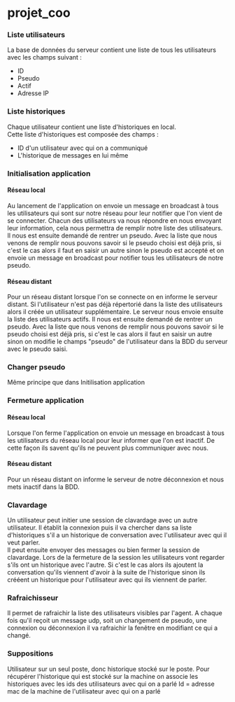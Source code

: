 # projet_coo

### Liste utilisateurs
La base de données du serveur contient une liste de tous les utilisateurs avec les champs suivant :
- ID
- Pseudo
- Actif
- Adresse IP

### Liste historiques
Chaque utilisateur contient une liste d'historiques en local.\
Cette liste d'historiques est composée des champs :
- ID d'un utilisateur avec qui on a communiqué
- L'historique de messages en lui même

### Initialisation application
#### Réseau local
Au lancement de l'application on envoie un message en broadcast à tous les utilisateurs qui sont sur notre
réseau pour leur notifier que l'on vient de se connecter. Chacun des utilisateurs va nous répondre en nous envoyant
leur information, cela nous permettra de remplir notre liste des utilisateurs.\
Il nous est ensuite demandé de rentrer un pseudo. Avec la liste que nous venons de remplir nous pouvons savoir si
le pseudo choisi est déjà pris, si c'est le cas alors il faut en saisir un autre sinon le pseudo est accepté et on
envoie un message en broadcast pour notifier tous les utilisateurs de notre pseudo.

#### Réseau distant
Pour un réseau distant lorsque l'on se connecte on en informe le serveur distant. Si l'utilisateur n'est pas déjà
répertorié dans la liste des utilisateurs alors il créée un utilisateur supplémentaire. Le serveur nous envoie ensuite
la liste des utilisateurs actifs. Il nous est ensuite demandé de rentrer un pseudo. Avec la liste que nous venons de
remplir nous pouvons savoir si le pseudo choisi est déjà pris, si c'est le cas alors il faut en saisir un autre sinon on
modifie le champs "pseudo" de l'utilisateur dans la BDD du serveur avec le pseudo saisi.

### Changer pseudo
Même principe que dans Initilisation application

### Fermeture application
#### Réseau local
Lorsque l'on ferme l'application on envoie un message en broadcast à tous les utilisateurs du réseau local
pour leur informer que l'on est inactif. De cette façon ils savent qu'ils ne peuvent plus communiquer avec
nous.

#### Réseau distant
Pour un réseau distant on informe le serveur de notre déconnexion et nous mets inactif dans la BDD.

### Clavardage
Un utilisateur peut initier une session de clavardage avec un autre utilisateur.
Il établit la connexion puis il va chercher dans sa liste d'historiques s'il a un historique de conversation
avec l'utilisateur avec qui il veut parler.\
Il peut ensuite envoyer des messages ou bien fermer la session de clavardage. Lors de la fermeture de la session les
utilisateurs vont regarder s'ils ont un historique avec l'autre. Si c'est le cas alors ils ajoutent la conversation
qu'ils viennent d'avoir à la suite de l'historique sinon ils crééent un historique pour l'utilisateur avec qui ils
viennent de parler.

### Rafraichisseur
Il permet de rafraichir la liste des utilisateurs visibles par l'agent. A chaque fois qu'il reçoit un message udp, soit un changement de pseudo, une connexion ou déconnexion il va rafraichir la fenêtre en modifiant ce qui a changé.

### Suppositions
Utilisateur sur un seul poste, donc historique stocké sur le poste.
Pour récupérer l'historique qui est stocké sur la machine on associe les historiques avec les ids des utilisateurs
avec qui on a parlé Id = adresse mac de la machine de l'utilisateur avec qui on a parlé

